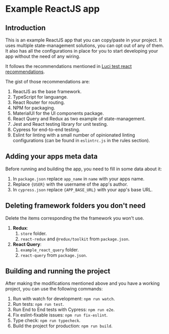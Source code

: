 # Example ReactJS app

## Introduction

This is an example ReactJS app that you can copy/paste in your project.
It uses multiple state-management solutions, you can opt out of any of them.
It also has all the configurations in place for you to start developing your app without the need of any wiring.

It follows the recommendations mentioned in [Luci test react recommendations](http://go/luci-test-tools-reactjs).

The gist of those recommendations are:
1. ReactJS as the base framework.
2. TypeScript for languange.
3. React Router for routing.
4. NPM for packaging.
5. MaterialUI for the UI components package.
6. React Query and Redux as two example of state-management.
7. Jest and React testing library for unit testing.
8. Cypress for end-to-end testing.
9. Eslint for linting with a small number of opinionated linting configurations (can be found in `eslintrc.js` in the rules section).

## Adding your apps meta data

Before running and building the app, you need to fill in some data about it:

1. In `package.json` replace `app_name` in `name` with your apps name.
2. Replace `{USER}` with the username of the app's author.
3. In `cypress.json` replace `{APP_BASE_URL}` with your app's base URL.

## Deleting framework folders you don't need

Delete the items corresponding the the framework you won't use.

1. **Redux**:
   1. `store` folder.
   2. `react-redux` and `@redux/toolkit` from `package.json`.
2. **React Query**:
   1. `example_react_query` folder.
   2. `react-query` from `package.json`.

## Building and running the project
After making the modifications mentioned above and you have a working project,
you can use the following commands:

1. Run with watch for development: `npm run watch`.
2. Run tests: `npm run test`.
3. Run End to End tests with Cypress: `npm run e2e`.
4. Fix eslint-fixable issues: `npm run fix-eslint`.
5. Type check: `npm run typecheck`.
6. Build the project for production: `npm run build`.